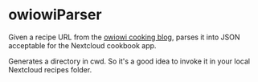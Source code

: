 # owiowiParser

Given a recipe URL from the [owiowi cooking blog](https://owiowifouettemoi.com/), parses it into JSON acceptable for the Nextcloud cookbook app.

Generates a directory in cwd. So it's a good idea to invoke it in your local Nextcloud recipes folder.